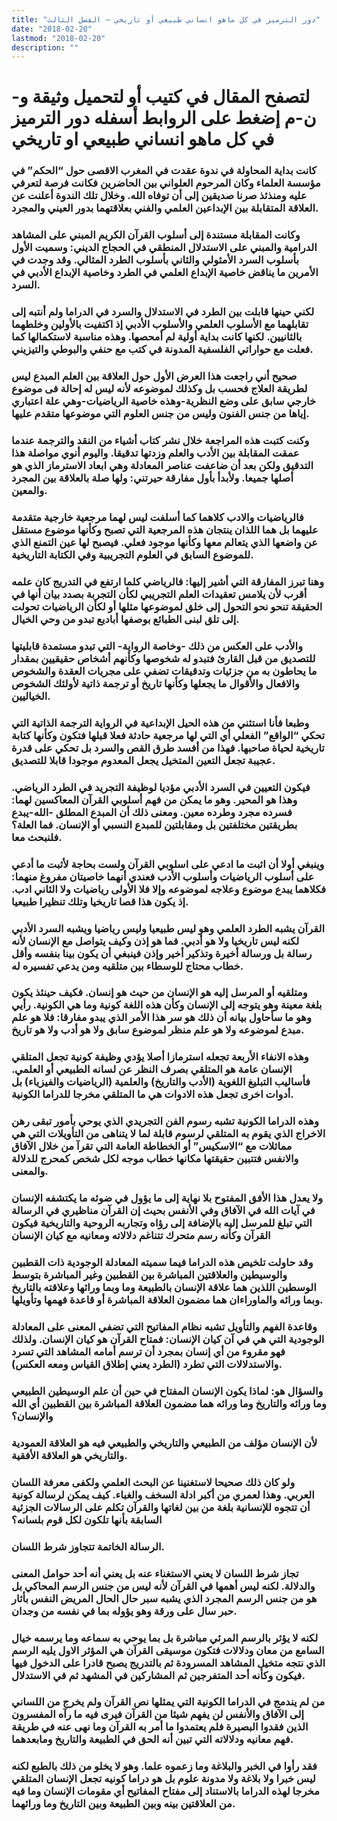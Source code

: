 ```yaml
---
title: "دور الترميز في كل ماهو انساني طبيعي أو تاريخي – الفصل الثالث"
date: "2018-02-20"
lastmod: "2018-02-20"
description: ""
---
```

# **لتصفح المقال في كتيب أو لتحميل وثيقة و-ن-م إضغط على الروابط أسفله** **دور الترميز في كل ماهو انساني طبيعي او تاريخي**

### كانت بداية المحاولة في ندوة عقدت في المغرب الاقصى حول “الحكم” في مؤسسة العلماء وكان المرحوم العلواني بين الحاضرين فكانت فرصة لتعرفي عليه ومنذئذ صرنا صديقين إلى أن توفاه الله. وخلال تلك الندوة أعلنت عن العلاقة المتقابلة بين الإبداعين العلمي والفني بعلاقتهما بدور العيني والمجرد.

### وكانت المقابلة مستندة إلى أسلوب القرآن الكريم المبني على المشاهد الدرامية والمبني على الاستدلال المنطقي في الحجاج الديني: وسميت الأول بأسلوب السرد الأمثولي والثاني بأسلوب الطرد المثالي. وقد وجدت في الأمرين ما يناقض خاصية الإبداع العلمي في الطرد وخاصية الإبداع الأدبي في السرد.

### لكني حينها قابلت بين الطرد في الاستدلال والسرد في الدراما ولم أنتبه إلى تقابلهما مع الأسلوب العلمي والأسلوب الأدبي إذ اكتفيت بالأولين وخلطهما بالثانيين. لكنها كانت بداية أولية لم أمحصها. وهذه مناسبة لاستكمالها كما فعلت مع حواراتي الفلسفية المدونة في كتب مع حنفي والبوطي والتيزيني.

### صحيح أني راجعت هذا العرض الأول حول العلاقة بين العلم المبدع ليس لطريقة العلاج فحسب بل وكذلك لموضوعه لأنه ليس له إحالة فى موضوع خارجي سابق على وضع النظرية-وهذه خاصية الرياضيات-وهي علة اعتباري إياها من جنس الفنون وليس من جنس العلوم التي موضوعها متقدم عليها.

### وكنت كتبت هذه المراجعة خلال نشر كتاب أشياء من النقد والترجمة عندما عمقت المقابلة بين الأدب والعلم وزدتها تدقيقا. واليوم أنوي مواصلة هذا التدقيق ولكن بعد أن ضاعفت عناصر المعادلة وهي ابعاد الاسترماز الذي هو أصلها جميعا. ولأبدأ بأول مفارقة حيرتني: ولها صلة بالعلاقة بين المجرد والمعين.

### فالرياضيات والادب كلاهما كما أسلفت ليس لهما مرجعية خارجية متقدمة عليهما بل هما اللذان ينتجان هذه المرجعية التي تصبح وكأنها موضوع مستقل عن واضعها الذي يتعالم معها وكأنها موجود فعلي. فيصبح لها عين التمنع الذي للموضوع السابق في العلوم التجريبية وفي الكتابة التاريخية.

### وهنا تبرز المفارقة التي أشير إليها: فالرياضي كلما ارتفع في التدريج كان علمه أقرب لأن يلامس تعقيدات العلم التجريبي لكأن التجربة بصدد بيان أنها في الحقيقة تنحو نحو التحول إلى خلق لموضوعها مثلها أو لكأن الرياضيات تحولت إلى تلق لبنى الطبائع بوصفها أباديع تبدو من وحي الخيال.

### والأدب على العكس من ذلك -وخاصة الرواية- التي تبدو مستمدة قابليتها للتصديق من قبل القارئ فتبدو له شخوصها وكأنهم أشخاص حقيقيين بمقدار ما يحاطون به من جزئيات وتدقيقات تضفي على مجريات العقدة والشخوص والافعال والأقوال ما يجعلها وكأنها تاريخ أو ترجمة ذاتية لأولئك الشخوص الخياليين.

### وطبعا فأنا استثني من هذه الحيل الإبداعية في الرواية الترجمة الذاتية التي تحكي “الواقع” الفعلي أي التي لها مرجعية حادثة فعلا قبلها فتكون وكأنها كتابة تاريخية لحياة صاحبها. فهذا من أفسد طرق القص والسرد بل تحكي على قدرة عجيبة تجعل التعين المتخيل يجعل المعدوم موجودا قابلا للتصديق.

### فيكون التعيين في السرد الأدبي مؤديا لوظيفة التجريد في الطرد الرياضي. وهذا هو المحير. وهو ما يمكن من فهم أسلوبي القرآن المعاكسين لهما: فسرده مجرد وطرده معين. ومعنى ذلك أن المبدع المطلق -الله-يبدع بطريقتين مختلفتين بل ومقابلتين للمبدع النسبي أو الإنسان. فما العلة؟ فلنبحث معا.

### وينبغي أولا أن اثبت ما ادعي على اسلوبي القرآن ولست بحاجة لأثبت ما أدعي على أسلوب الرياضيات وأسلوب الأدب فعندي أنهما خاصيتان مفروغ منهما: فكلاهما يبدع موضوع وعلاجه لموضوعه وإلا فلا الأولى رياضيات ولا الثاني ادب. إذ يكون هذا قصا تاريخيا وتلك تنظيرا طبيعيا.

### القرآن يشبه الطرد العلمي وهو ليس طبيعيا وليس رياضيا ويشبه السرد الأدبي لكنه ليس تاريخيا ولا هو أدبي. فما هو إذن وكيف يتواصل مع الإنسان لأنه رسالة بل ورسالة أخيرة وتذكير أخير وإذن فينبغي أن يكون بينا بنفسه وأقل خطاب محتاج للوسطاء بين متلقيه ومن يدعي تفسيره له.

### ومتلقيه أو المرسل إليه هو الإنسان من حيث هو إنسان. فكيف حينئذ يكون بلغة معينة وهو يتوجه إلى الإنسان وكأن هذه اللغة كونية وما هي الكونية. رأيي وهو ما سأحاول بيانه أن ذلك هو سر هذا الأمر الذي يبدو مفارقا: فلا هو علم مبدع لموضوعه ولا هو علم منظر لموضوع سابق ولا هو أدب ولا هو تاريخ.

### وهذه الانفاء الأربعة تجعله استرمازا أصلا يؤدي وظيفة كونية تجعل المتلقي الإنسان عامة هو المتلقي بصرف النظر عن لسانه الطبيعي أو العلمي. فأساليب التبليغ اللغوية (الأدب والتاريخ) والعلمية (الرياضيات والفيزياء) بل أدوات اخرى تجعل هذه الادوات هي ما المتلقي مخرجا للدراما الكونية.

### وهذه الدراما الكونية تشبه رسوم الفن التجريدي الذي يوحي بأمور تبقى رهن الاخراج الذي يقوم به المتلقي لرسوم قابلة لما لا يتناهى من التأويلات التي هي مماثلات مع “الاسكيس” أو الخطاطة العامة التي تقرآ من خلال الآفاق والانفس فتتبين حقيقتها مكانها خطاب موجه لكل شخص كمحرج للدلالة والمعنى.

### ولا يعدل هذا الأفق المفتوح بلا نهاية إلى ما يؤول في ضوئه ما يكتشفه الإنسان في آيات الله في الآفاق وفي الأنفس بحيث إن القرآن مناظيري في الرسالة التي تبلغ للمرسل إليه بالإضافة إلى رؤاه وتجاربه الروحية والتاريخية فيكون القرآن وكأنه رسم متحرك تتناغم دلالاته ومعانيه مع كيان الإنسان

### وقد حاولت تلخيص هذه الدراما فيما سميته المعادلة الوجودية ذات القطبين والوسيطين والعلاقتين المباشرة بين القطبين وغير المباشرة بتوسط الوسطين اللذين هما علاقة الإنسان بالطبيعة وما وبما ورائها وعلاقته بالتاريخ وبما ورائه والماوراءان هما مضمون العلاقة المباشرة أو قاعدة فهمها وتأويلها.

### وقاعدة الفهم والتأويل تشبه نظام المفاتيح التي تضفي المعنى على المعادلة الوجودية التي هي في آن كيان الإنسان: فمتاح القرآن هو كيان الإنسان. ولذلك فهو مقروء من أي إنسان بمجرد أن ترسم أمامه المشاهد التي تسرد والاستدلالات التي تطرد (الطرد يعني إطلاق القياس ومعه العكس).

### والسؤال هو: لماذا يكون الإنسان المفتاح في حين أن علم الوسيطين الطبيعي وما ورائه والتاريخ وما ورائه هما مضمون العلاقة المباشرة بين القطبين أي الله والإنسان؟

### لأن الإنسان مؤلف من الطبيعي والتاريخي والطبيعي فيه هو العلاقة العمودية والتاريخي هو العلاقة الأفقية.

### ولو كان ذلك صحيحا لاستغنينا عن البحث العلمي ولكفى معرفة اللسان العربي. وهذا لعمري من أكبر ادلة السخف والغباء. كيف يمكن لرسالة كونية أن تتجوه للإنسانية بلغة من بين لغاتها والقرآن تكلم على الرسالات الجزئية السابقة بأنها تلكون لكل قوم بلسانه؟

### الرسالة الخاتمة تتجاوز شرط اللسان.

### تجاز شرط اللسان لا يعني الاستغناء عنه بل يعني أنه أحد حوامل المعنى والدلالة. لكنه ليس أهمها في القرآن لأنه ليس من جنس الرسم المحاكي بل هو من جنس الرسم المجرد الذي يشبه سبر حال الحال المريض النفس بأثار حبر سال على ورقة وهو يؤوله بما في نفسه من وجدان.

### لكنه لا يؤثر بالرسم المرئي مباشرة بل بما يوحي به سماعه وما يرسمه خيال السامع من معان ودلالات فتكون موسيقى القرآن هي المؤثر الاول يليه الرسم الذي نتجه متخيل المشاهد المسرودة ثم بالتدريج يصبح قادرا على الدخول فيها فيكون وكأنه أحد المتفرجين ثم المشاركين في المشهد ثم في الاستدلال.

### من لم يندمج في الدراما الكونية التي يمثلها نص القرآن ولم يخرج من اللساني إلى الآفاق والأنفس لن يفهم شيئا من القرآن فيرى فيه ما رآه المفسرون الذين فقدوا البصيرة فلم يعتمدوا ما أمر به القرآن وما نهى عنه في طريقة فهم معانيه ودلالاته التي تبين أنه الحق في الطبيعة والتاريخ ومابعدهما.

### فقد رأوا في الخبر والبلاغة وما زعموه علما. وهو لا يخلو من ذلك بالطبع لكنه ليس خبرا ولا بلاغة ولا مدونة علوم بل هو دراما كونيه تجعل الإنسان المتلقي مخرجا لهذه الدراما بالاستناد إلى مفتاح المفاتيح أي مقومات الإنسان وما فيه من العلاقتين بينه وبين الطبيعة وبين التاريخ وما ورائهما.

###